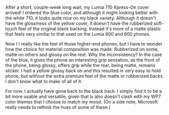 After a short, couple-week long wait, my Lumia 710 Xpress-On cover arrived! I ordered the blue color, and although it might looking better with the white 710, it looks quite nice on my black variety. Although it doesn't have the glossiness of the yellow cover, it doesn't have the rubberized soft-touch feel of the original black backing. Instead it's more of a matte plastic that feels very similar to that used on the Lumia 800 and 900 phones.

Now I I really like the feel of those higher-end phones, but I have to wonder how the choice for material composition was made. Rubberized on some, matte on others and glossy on the rest. Why the inconsistency? In the case of the blue, it gives the phone an interesting grip sensation, as the front of the phone, being glossy, offers grip while the rear, being matte, remains slicker. I had a yellow glossy back on and this resulted in very easy to hold phone, but without the extra premium feel of the matte or rubberized backs. I don't know what to make of all of it.

For now, I actually have gone back to the black back. I simply find it to be a bit more usable and versatile, given that is also doesn't clash with my WP7 color themes that I choose to match my mood. (On a side note, Microsoft really needs to rethink the hues of some of these.)